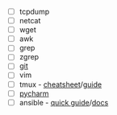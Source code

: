 - [ ] tcpdump
- [ ] netcat
- [ ] wget
- [ ] awk
- [ ] grep
- [ ] zgrep
- [ ] [git](https://git-scm.com/docs)
- [ ] vim
- [ ] tmux - [cheatsheet](https://tmuxcheatsheet.com/)/[guide](https://danielmiessler.com/study/tmux/#shortcut)
- [ ] [pycharm](https://www.jetbrains.com/pycharm/download/#section=windows)
- [ ] ansible - [quick guide](https://www.tutorialspoint.com/ansible/ansible_quick_guide.htm)/[docs](https://docs.ansible.com/ansible/latest/getting_started/index.html)